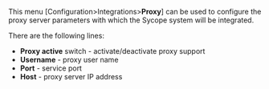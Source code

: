 This menu [Configuration>Integrations>**Proxy**] can be used to configure the proxy server parameters with which the Sycope system will be integrated.

There are the following lines:

- **Proxy active** switch - activate/deactivate proxy support 
- **Username** - proxy user name
- **Port** - service port
- **Host** - proxy server IP address













